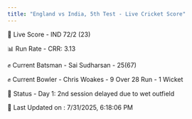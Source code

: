```yaml
---
title: "England vs India, 5th Test - Live Cricket Score"
---
```


🔴 Live Score - IND 72/2 (23)  

📊 Run Rate - CRR: 3.13  

✊ Current Batsman - Sai Sudharsan - 25(67)  

✊ Current Bowler - Chris Woakes - 9 Over 28 Run - 1 Wicket  

📑 Status - Day 1: 2nd session delayed due to wet outfield

📝 Last Updated on : 7/31/2025, 6:18:06 PM  

